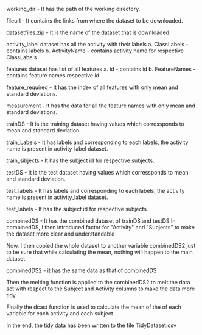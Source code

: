 working_dir - It has the path of the working directory.

fileurl - It contains the links from where the dataset to be downloaded.

datasetfiles.zip - It is the name of the dataset that is downloaded.

activity_label dataset has all the activity with their labels
a. ClassLabels - contains labels 
b. ActivityName - contains activity name for respective ClassLabels

features dataset has list of all features
a. id - contains id
b. FeatureNames - contains feature names respective id.

feature_required - It has the index of all features with only mean and standard deviations.

measurement - It has the data for all the feature names with only mean and standard deviations.

trainDS - It is the training dataset having values which corressponds to mean and standard deviation.

train_Labels - It has labels and corresponding to each labels, the activity name is present in activity_label dataset.

train_sibjects - It has the subject id for respective subjects.

testDS - It is the test dataset having values which corressponds to mean and standard deviation.

test_labels - It has labels and corresponding to each labels, the activity name is present in activity_label dataset.

test_labels - It has the subject id for respective subjects.

combinedDS - It has the combined dataset of trainDS and testDS
In combinedDS, I then introduced factor for "Activity" and "Subjects" to make the dataset more clear and understandable

Now, I then copied the whole dataset to another variable combinedDS2 just to be sure that while calculating the mean, nothing will happen to the main dataset

combinedDS2 - it has the same data as that of combinedDS

Then the melting function is applied to the combinedDS2 to melt the data set with respect to the Subject and Activity columns to make the data more tidy.

Finally the dcast function is used to calculate the mean of the of each variable for each activity and each subject

In the end, the tidy data has been written to the file TidyDataset.csv 
